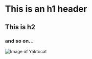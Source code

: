 # This is an h1 header
## This is h2
### <h3> and so on...

![Image of Yaktocat](https://octodex.github.com/images/yaktocat.png)
